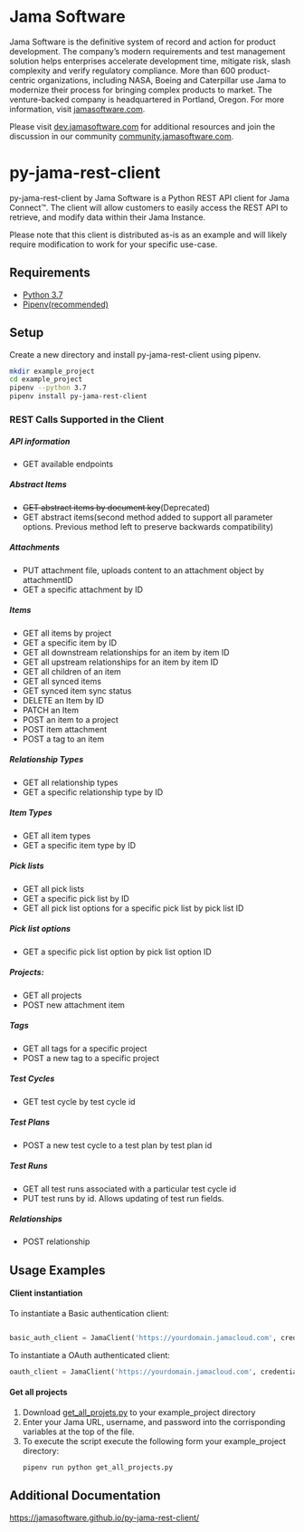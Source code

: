 # Jama Software
Jama Software is the definitive system of record and action for product development. The company’s modern requirements 
and test management solution helps enterprises accelerate development time, mitigate risk, slash complexity and verify 
regulatory compliance. More than 600 product-centric organizations, including NASA, Boeing and Caterpillar use Jama to 
modernize their process for bringing complex products to market. The venture-backed company is headquartered in 
Portland, Oregon. For more information, visit [jamasoftware.com](http://jamasoftware.com).

Please visit [dev.jamasoftware.com](http://dev.jamasoftware.com) for additional resources and join the discussion in our
 community [community.jamasoftware.com](http://community.jamasoftware.com).
 

# py-jama-rest-client
py-jama-rest-client by Jama Software is a Python REST API client for Jama Connect™.  The client will allow customers to 
easily access the REST API to retrieve, and modify data within their Jama Instance. 

Please note that this client is distributed as-is as an example and will likely require modification to work for your 
specific use-case.

## Requirements
- [Python 3.7](https://www.python.org/downloads/release/python-372/)
- [Pipenv(recommended)](https://pipenv.readthedocs.io/en/latest/)

## Setup
Create a new directory and install py-jama-rest-client using pipenv.
 ```bash
 mkdir example_project
 cd example_project
 pipenv --python 3.7
 pipenv install py-jama-rest-client
```

### REST Calls Supported in the Client

##### API information
- GET available endpoints

##### Abstract Items
- ~~GET abstract items by document key~~(Deprecated)
- GET abstract items(second method added to support all parameter options.  Previous method left to preserve backwards 
compatibility)

##### Attachments
- PUT attachment file, uploads content to an attachment object by attachmentID
- GET a specific attachment by ID

##### Items
- GET all items by project 
- GET a specific item by ID
- GET all downstream relationships for an item by item ID
- GET all upstream relationships for an item by item ID
- GET all children of an item
- GET all synced items
- GET synced item sync status
- DELETE an Item by ID
- PATCH an Item
- POST an item to a project
- POST item attachment
- POST a tag to an item

##### Relationship Types
- GET all relationship types
- GET a specific relationship type by ID

##### Item Types
- GET all item types
- GET a specific item type by ID

##### Pick lists
- GET all pick lists
- GET a specific pick list by ID
- GET all pick list options for a specific pick list by pick list ID

##### Pick list options
- GET a specific pick list option by pick list option ID

##### Projects: 
- GET all projects
- POST new attachment item

##### Tags
- GET all tags for a specific project
- POST a new tag to a specific project

##### Test Cycles
- GET test cycle by test cycle id

##### Test Plans
- POST a new test cycle to a test plan by test plan id

##### Test Runs
- GET all test runs associated with a particular test cycle id
- PUT test runs by id. Allows updating of test run fields.

##### Relationships
- POST relationship

## Usage Examples

#### Client instantiation
To instantiate a Basic authentication client:
```python

basic_auth_client = JamaClient('https://yourdomain.jamacloud.com', credentials=('username', 'password'))
```

To instantiate a OAuth authenticated client: 
```python
oauth_client = JamaClient('https://yourdomain.jamacloud.com', credentials=('clientID', 'ClientSecret'), oauth=True)
```


#### Get all projects
1) Download [get_all_projets.py](examples/get_all_projects.py) to your example_project directory
2) Enter your Jama URL, username, and password into the corrisponding variables at the top of the file.
3) To execute the script execute the following form your example_project directory: 
    ```bash
    pipenv run python get_all_projects.py
    ```

## Additional Documentation
https://jamasoftware.github.io/py-jama-rest-client/